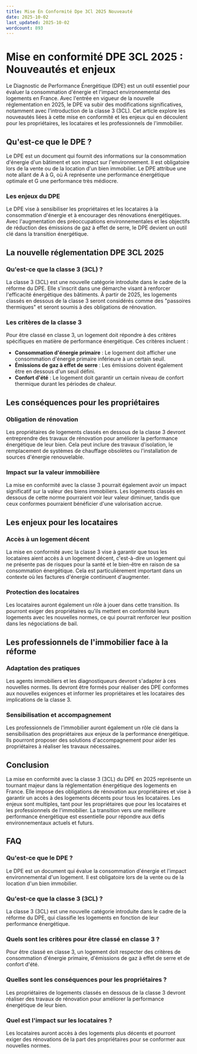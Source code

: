 ```yaml
---
title: Mise En Conformité Dpe 3Cl 2025 Nouveauté
date: 2025-10-02
last_updated: 2025-10-02
wordcount: 893
---
```


# Mise en conformité DPE 3CL 2025 : Nouveautés et enjeux

Le Diagnostic de Performance Énergétique (DPE) est un outil essentiel pour évaluer la consommation d'énergie et l'impact environnemental des logements en France. Avec l'entrée en vigueur de la nouvelle réglementation en 2025, le DPE va subir des modifications significatives, notamment avec l'introduction de la classe 3 (3CL). Cet article explore les nouveautés liées à cette mise en conformité et les enjeux qui en découlent pour les propriétaires, les locataires et les professionnels de l'immobilier.

## Qu'est-ce que le DPE ?

Le DPE est un document qui fournit des informations sur la consommation d'énergie d'un bâtiment et son impact sur l'environnement. Il est obligatoire lors de la vente ou de la location d'un bien immobilier. Le DPE attribue une note allant de A à G, où A représente une performance énergétique optimale et G une performance très médiocre. 

### Les enjeux du DPE

Le DPE vise à sensibiliser les propriétaires et les locataires à la consommation d'énergie et à encourager des rénovations énergétiques. Avec l'augmentation des préoccupations environnementales et les objectifs de réduction des émissions de gaz à effet de serre, le DPE devient un outil clé dans la transition énergétique.

## La nouvelle réglementation DPE 3CL 2025

### Qu'est-ce que la classe 3 (3CL) ?

La classe 3 (3CL) est une nouvelle catégorie introduite dans le cadre de la réforme du DPE. Elle s'inscrit dans une démarche visant à renforcer l'efficacité énergétique des bâtiments. À partir de 2025, les logements classés en dessous de la classe 3 seront considérés comme des "passoires thermiques" et seront soumis à des obligations de rénovation.

### Les critères de la classe 3

Pour être classé en classe 3, un logement doit répondre à des critères spécifiques en matière de performance énergétique. Ces critères incluent :

- **Consommation d'énergie primaire** : Le logement doit afficher une consommation d'énergie primaire inférieure à un certain seuil.
- **Émissions de gaz à effet de serre** : Les émissions doivent également être en dessous d'un seuil défini.
- **Confort d'été** : Le logement doit garantir un certain niveau de confort thermique durant les périodes de chaleur.

## Les conséquences pour les propriétaires

### Obligation de rénovation

Les propriétaires de logements classés en dessous de la classe 3 devront entreprendre des travaux de rénovation pour améliorer la performance énergétique de leur bien. Cela peut inclure des travaux d'isolation, le remplacement de systèmes de chauffage obsolètes ou l'installation de sources d'énergie renouvelable.

### Impact sur la valeur immobilière

La mise en conformité avec la classe 3 pourrait également avoir un impact significatif sur la valeur des biens immobiliers. Les logements classés en dessous de cette norme pourraient voir leur valeur diminuer, tandis que ceux conformes pourraient bénéficier d'une valorisation accrue.

## Les enjeux pour les locataires

### Accès à un logement décent

La mise en conformité avec la classe 3 vise à garantir que tous les locataires aient accès à un logement décent, c'est-à-dire un logement qui ne présente pas de risques pour la santé et le bien-être en raison de sa consommation énergétique. Cela est particulièrement important dans un contexte où les factures d'énergie continuent d'augmenter.

### Protection des locataires

Les locataires auront également un rôle à jouer dans cette transition. Ils pourront exiger des propriétaires qu'ils mettent en conformité leurs logements avec les nouvelles normes, ce qui pourrait renforcer leur position dans les négociations de bail.

## Les professionnels de l'immobilier face à la réforme

### Adaptation des pratiques

Les agents immobiliers et les diagnostiqueurs devront s'adapter à ces nouvelles normes. Ils devront être formés pour réaliser des DPE conformes aux nouvelles exigences et informer les propriétaires et les locataires des implications de la classe 3.

### Sensibilisation et accompagnement

Les professionnels de l'immobilier auront également un rôle clé dans la sensibilisation des propriétaires aux enjeux de la performance énergétique. Ils pourront proposer des solutions d'accompagnement pour aider les propriétaires à réaliser les travaux nécessaires.

## Conclusion

La mise en conformité avec la classe 3 (3CL) du DPE en 2025 représente un tournant majeur dans la réglementation énergétique des logements en France. Elle impose des obligations de rénovation aux propriétaires et vise à garantir un accès à des logements décents pour tous les locataires. Les enjeux sont multiples, tant pour les propriétaires que pour les locataires et les professionnels de l'immobilier. La transition vers une meilleure performance énergétique est essentielle pour répondre aux défis environnementaux actuels et futurs.

## FAQ

### Qu'est-ce que le DPE ?

Le DPE est un document qui évalue la consommation d'énergie et l'impact environnemental d'un logement. Il est obligatoire lors de la vente ou de la location d'un bien immobilier.

### Qu'est-ce que la classe 3 (3CL) ?

La classe 3 (3CL) est une nouvelle catégorie introduite dans le cadre de la réforme du DPE, qui classifie les logements en fonction de leur performance énergétique.

### Quels sont les critères pour être classé en classe 3 ?

Pour être classé en classe 3, un logement doit respecter des critères de consommation d'énergie primaire, d'émissions de gaz à effet de serre et de confort d'été.

### Quelles sont les conséquences pour les propriétaires ?

Les propriétaires de logements classés en dessous de la classe 3 devront réaliser des travaux de rénovation pour améliorer la performance énergétique de leur bien.

### Quel est l'impact sur les locataires ?

Les locataires auront accès à des logements plus décents et pourront exiger des rénovations de la part des propriétaires pour se conformer aux nouvelles normes.